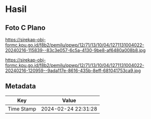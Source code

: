 # Hasil

## Foto C Plano

https://sirekap-obj-formc.kpu.go.id/f8b2/pemilu/ppwp/12/71/13/10/04/1271131004022-20240216-115839--83c3e057-6c5a-4130-9be8-af6480a008b8.jpg

https://sirekap-obj-formc.kpu.go.id/f8b2/pemilu/ppwp/12/71/13/10/04/1271131004022-20240216-120959--9ada117e-8616-435b-8eff-681041753ca9.jpg


## Metadata

| Key        | Value               |
| ---------- | ------------------- |
| Time Stamp | 2024-02-24 22:31:28 |



